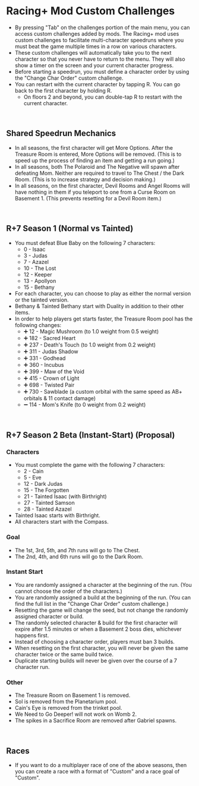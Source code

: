 # Racing+ Mod Custom Challenges

- By pressing "Tab" on the challenges portion of the main menu, you can access custom challenges added by mods. The Racing+ mod uses custom challenges to facilitate multi-character speedruns where you must beat the game multiple times in a row on various characters.
- These custom challenges will automatically take you to the next character so that you never have to return to the menu. They will also show a timer on the screen and your current character progress.
- Before starting a speedrun, you must define a character order by using the "Change Char Order" custom challenge.
- You can restart with the current character by tapping R. You can go back to the first character by holding R.
  - On floors 2 and beyond, you can double-tap R to restart with the current character.

<br />

## Shared Speedrun Mechanics

- In all seasons, the first character will get More Options. After the Treasure Room is entered, More Options will be removed. (This is to speed up the process of finding an item and getting a run going.)
- In all seasons, both The Polaroid and The Negative will spawn after defeating Mom. Neither are required to travel to The Chest / the Dark Room. (This is to increase strategy and decision making.)
- In all seasons, on the first character, Devil Rooms and Angel Rooms will have nothing in them if you teleport to one from a Curse Room on Basement 1. (This prevents resetting for a Devil Room item.)

<br />

## R+7 Season 1 (Normal vs Tainted)

- You must defeat Blue Baby on the following 7 characters:
  - 0 - Isaac
  - 3 - Judas
  - 7 - Azazel
  - 10 - The Lost
  - 12 - Keeper
  - 13 - Apollyon
  - 15 - Bethany
- For each character, you can choose to play as either the normal version or the tainted version.
- Bethany & Tainted Bethany start with Duality in addition to their other items.
- In order to help players get starts faster, the Treasure Room pool has the following changes:
  - ➕ 12 - Magic Mushroom (to 1.0 weight from 0.5 weight)
  - ➕ 182 - Sacred Heart
  - ➕ 237 - Death's Touch (to 1.0 weight from 0.2 weight)
  - ➕ 311 - Judas Shadow
  - ➕ 331 - Godhead
  - ➕ 360 - Incubus
  - ➕ 399 - Maw of the Void
  - ➕ 415 - Crown of Light
  - ➕ 698 - Twisted Pair
  - ➕ 730 - Sawblade (a custom orbital with the same speed as AB+ orbitals & 11 contact damage)
  - ➖ 114 - Mom's Knife (to 0 weight from 0.2 weight)

<br />

## R+7 Season 2 Beta (Instant-Start) (Proposal)

### Characters

- You must complete the game with the following 7 characters:
  - 2 - Cain
  - 5 - Eve
  - 12 - Dark Judas
  - 15 - The Forgotten
  - 21 - Tainted Isaac (with Birthright)
  - 27 - Tainted Samson
  - 28 - Tainted Azazel
- Tainted Isaac starts with Birthright.
- All characters start with the Compass.

### Goal

- The 1st, 3rd, 5th, and 7th runs will go to The Chest.
- The 2nd, 4th, and 6th runs will go to the Dark Room.

### Instant Start

- You are randomly assigned a character at the beginning of the run. (You cannot choose the order of the characters.)
- You are randomly assigned a build at the beginning of the run. (You can find the full list in the "Change Char Order" custom challenge.)
- Resetting the game will change the seed, but not change the randomly assigned character or build.
- The randomly selected character & build for the first character will expire after 1.5 minutes or when a Basement 2 boss dies, whichever happens first.
- Instead of choosing a character order, players must ban 3 builds.
- When resetting on the first character, you will never be given the same character twice or the same build twice.
- Duplicate starting builds will never be given over the course of a 7 character run.

### Other

- The Treasure Room on Basement 1 is removed.
- Sol is removed from the Planetarium pool.
- Cain's Eye is removed from the trinket pool.
- We Need to Go Deeper! will not work on Womb 2.
- The spikes in a Sacrifice Room are removed after Gabriel spawns.

<br />

## Races

- If you want to do a multiplayer race of one of the above seasons, then you can create a race with a format of "Custom" and a race goal of "Custom".

<br />
